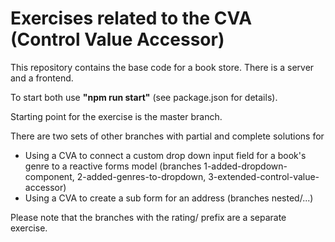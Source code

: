 # Exercises related to the CVA (Control Value Accessor)

This repository contains the base code for a book store.
There is a server and a frontend.

To start both use **"npm run start"** (see package.json for details).

Starting point for the exercise is the master branch.

There are two sets of other branches with partial and complete solutions for
* Using a CVA to connect a custom drop down input field for a book's genre to a reactive forms model
(branches 1-added-dropdown-component, 2-added-genres-to-dropdown, 3-extended-control-value-accessor)
* Using a CVA to create a sub form for an address (branches nested/...)

Please note that the branches with the rating/ prefix are a separate exercise.
